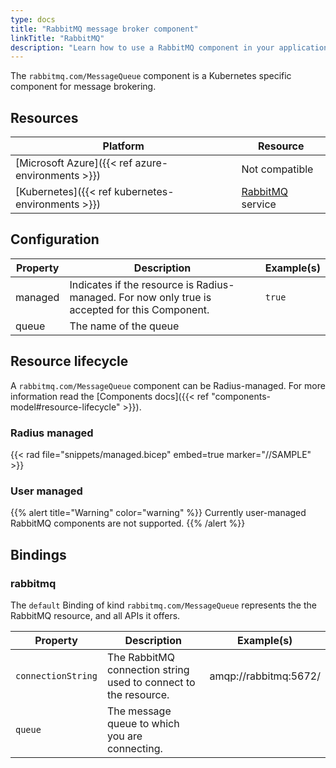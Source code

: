 ```yaml
---
type: docs
title: "RabbitMQ message broker component"
linkTitle: "RabbitMQ"
description: "Learn how to use a RabbitMQ component in your application"
---
```


The `rabbitmq.com/MessageQueue` component is a Kubernetes specific component for message brokering.

## Resources

| Platform | Resource |
|----------|----------|
| [Microsoft Azure]({{< ref azure-environments >}}) | Not compatible |
| [Kubernetes]({{< ref kubernetes-environments >}}) | [RabbitMQ](https://hub.docker.com/_/rabbitmq/) service |

## Configuration

| Property | Description | Example(s) |
|----------|-------------|---------|
| managed | Indicates if the resource is Radius-managed. For now only true is accepted for this Component.| `true`
| queue | The name of the queue

## Resource lifecycle

A `rabbitmq.com/MessageQueue` component can be Radius-managed. For more information read the [Components docs]({{< ref "components-model#resource-lifecycle" >}}).

### Radius managed

{{< rad file="snippets/managed.bicep" embed=true marker="//SAMPLE" >}}

### User managed

{{% alert title="Warning" color="warning" %}}
Currently user-managed RabbitMQ components are not supported.
{{% /alert %}}

## Bindings

### rabbitmq

The `default` Binding of kind `rabbitmq.com/MessageQueue` represents the the RabbitMQ resource, and all APIs it offers.

| Property | Description | Example(s) |
|----------|-------------|------------|
| `connectionString` | The RabbitMQ connection string used to connect to the resource. | amqp://rabbitmq:5672/ |
| `queue` | The message queue to which you are connecting.
